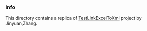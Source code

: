 ### Info

This directory contains a replica of [TestLinkExcelToXml](https://github.com/helloyuanyuan/TestLinkExcelToXml) project by Jinyuan,Zhang.
